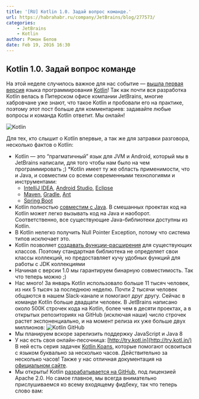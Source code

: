 ```yaml
---
title: '[RU] Kotlin 1.0. Задай вопрос команде.'
url: https://habrahabr.ru/company/JetBrains/blog/277573/
categories:
    - JetBrains
    - Kotlin
author: Роман Белов
date: Feb 19, 2016 16:30
---
```

## Kotlin 1.0. Задай вопрос команде

На этой неделе случилось важное для нас событие — [вышла первая версия](http://blog.jetbrains.com/kotlin/2016/02/kotlin-1-0-released-pragmatic-language-for-jvm-and-android/) языка программирования [Kotlin](http://kotlinlang.org/)! Так как почти вся разработка Kotlin велась в Питерском офисе компании JetBrains, многие хабровчане уже знают, что такое Kotlin и пробовали его на практике, поэтому этот пост больше для комментариев: задавайте любые вопросы и команда Kotlin ответит. Мы онлайн!

![Kotlin](https://habrastorage.org/getpro/habr/post_images/2f8/f4e/685/2f8f4e6857445ecef579ae6e96e80c60.png)


Для тех, кто слышит о Kotlin впервые, а так же для затравки разговора, несколько фактов о Kotlin:

* Kotlin — это “прагматичный” язык для JVM и Android, который мы в JetBrains написали, для того чтобы нам было на чем программировать ;)
*Kotlin имеет ту же облаcть применимости, что и Javа, и совместим со всеми современными технологиями и инструментами:
    * [IntelliJ IDEA](http://kotlinlang.org/docs/tutorials/getting-started.html), [Android Studio](http://kotlinlang.org/docs/tutorials/kotlin-android.html), [Eclipse](http://kotlinlang.org/docs/tutorials/getting-started-eclipse.html)
    * [Maven](http://kotlinlang.org/docs/reference/using-maven.html), [Gradle](http://kotlinlang.org/docs/reference/using-gradle.html), [Ant](http://kotlinlang.org/docs/reference/using-ant.html)
    * [Spring Boot](https://spring.io/blog/2016/02/15/developing-spring-boot-applications-with-kotlin)
* Kotlin полностью [совместим с Java](http://kotlinlang.org/docs/reference/java-interop.html). В смешанных проектах код на Kotlin может легко вызывать код на Java и наоборот. Соответственно, все существующие Java-библиотеки доступны из Kotlin.
* В Kotlin нелегко получить Null Pointer Exception, потому что система типов исключает это.
* Kotlin позволяет [создавать функции-расширения](http://kotlinlang.org/docs/reference/extensions.html) для существующих классов. Поэтому стандартная библиотека не определяет свои классы коллекций, но предоставляет кучу удобных функций для работы с JDK коллекциями
* Начиная с версии 1.0 мы гарантируем бинарную совместимость. Так что теперь можно ;)
* Нас много! За январь Kotlin использовало больше 11 тысяч человек, из них 5 тысяч за последнюю неделю. Почти 2 тысячи человек общаются в нашем Slack-канале и помогают друг другу. Сейчас в команде Kotlin больше двадцати человек. В JetBrains написано около 500К строчек кода на Kotlin, более чем в десяти проектах, а в открытых репозиториях на GitHub (исключая наши) число строчек растет экспоненциально, и на момент релиза их уже больше двух миллионов: ![Kotlin GitHub](https://habrastorage.org/getpro/habr/post_images/75e/087/333/75e087333d725b9f69ec3d009abf17fe.gif)
* Мы планируем вскоре зарелизить поддержку JavaScript и Java 8
* У нас есть своя онлайн-песочница: [http://try.kotl.in](http://try.kotl.in/) В ней есть серия задачек [Kotlin Koans](http://try.kotl.in/koans), которые помогают освоиться с языком буквально за несколько часов. Действительно за несколько часов! Также у нас отличная документация на [официальном сайте](http://kotlinlang.org/docs/reference/).
* Мы открыты! Kotlin [разрабатывается на GitHub](https://github.com/JetBrains/kotlin), под лицензией Apache 2.0. Но самое главное, мы всегда внимательно прислушиваемся ко всему входящему фидбеку, так что теперь слово вам:
